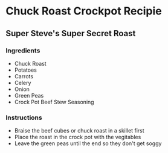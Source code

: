 # Chuck Roast Crockpot Recipie

## Super Steve's Super Secret Roast

### Ingredients

- Chuck Roast
- Potatoes
- Carrots
- Celery
- Onion
- Green Peas
- Crock Pot Beef Stew Seasoning

### Instructions

- Braise the beef cubes or chuck roast in a skillet first
- Place the roast in the crock pot with the vegitables
- Leave the green peas until the end so they don't get soggy


